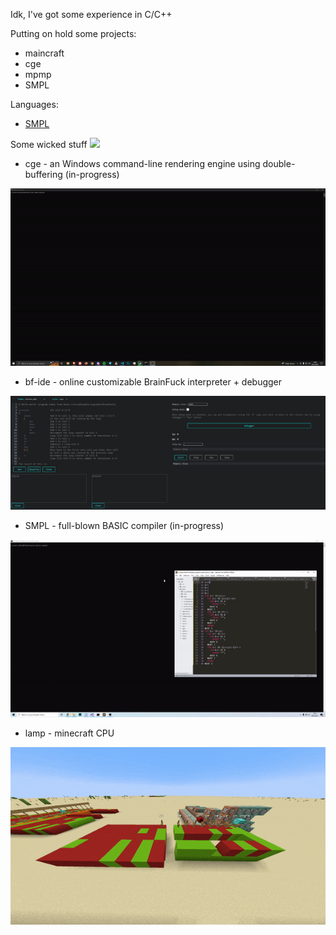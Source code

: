 Idk, I've got some experience in C/C++

Putting on hold some projects:
- maincraft
- cge
- mpmp
- SMPL

Languages:
- [SMPL](https://www.github.com/kvbc/smpl)

Some wicked stuff ![](https://cdn.frankerfacez.com/emoticon/457124/1)

- cge - an Windows command-line rendering engine using double-buffering (in-progress)

![](gif/cge.gif)

- bf-ide - online customizable BrainFuck interpreter + debugger

![](img/bf-ide.jpg)

- SMPL - full-blown BASIC compiler (in-progress)

![](gif/smpl.gif)

- lamp - minecraft CPU

![](gif/lamp.gif)
